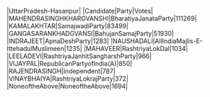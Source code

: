  
|UttarPradesh-Hasanpur|
|Candidate|Party|Votes|
|MAHENDRASINGHKHARGVANSHI|BharatiyaJanataParty|111269|
|KAMALAKHTAR|SamajwadiParty|83499|
|GANGASARANKHADGVANSI|BahujanSamajParty|51930|
|INDRAJEET|ApnaDeshParty|1283|
|NAUSHADALI|AllIndiaMajlis-E-IttehadulMuslimeen|1235|
|MAHAVEER|RashtriyaLokDal|1034|
|LEELADEVI|RashtriyaJanhitSangharshParty|966|
|VIJAYPAL|RepublicanPartyofIndia(A)|850|
|RAJENDRASINGH|Independent|787|
|VINAYBHAIYA|RashtriyaLokrajParty|372|
|NoneoftheAbove|NoneoftheAbove|1694|
